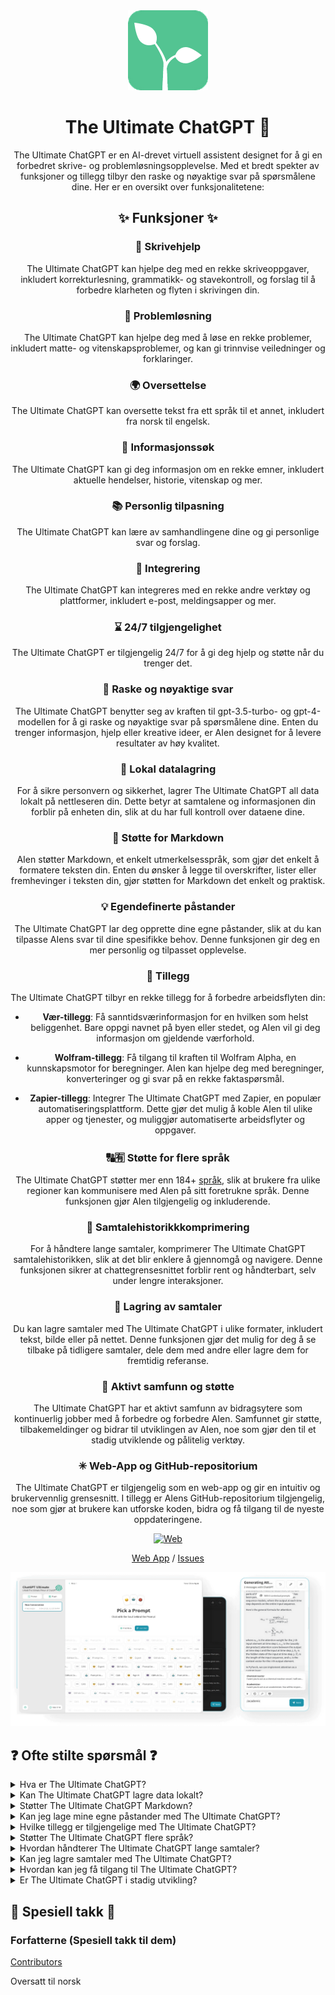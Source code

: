 <div align="center">
<img src="./../../docs/images/icon.png" alt="The Ultimate ChatGPT Icon"/>

<h1 align="center">The Ultimate ChatGPT 🌟</h1>

The Ultimate ChatGPT er en AI-drevet virtuell assistent designet for å gi en forbedret skrive- og problemløsningsopplevelse. Med et bredt spekter av funksjoner og tillegg tilbyr den raske og nøyaktige svar på spørsmålene dine. Her er en oversikt over funksjonalitetene:

## ✨ Funksjoner ✨

### 📝 Skrivehjelp
The Ultimate ChatGPT kan hjelpe deg med en rekke skriveoppgaver, inkludert korrekturlesning, grammatikk- og stavekontroll, og forslag til å forbedre klarheten og flyten i skrivingen din.

### 💭 Problemløsning
The Ultimate ChatGPT kan hjelpe deg med å løse en rekke problemer, inkludert matte- og vitenskapsproblemer, og kan gi trinnvise veiledninger og forklaringer.

### 🌍 Oversettelse
The Ultimate ChatGPT kan oversette tekst fra ett språk til et annet, inkludert fra norsk til engelsk.

### 📑 Informasjonssøk
The Ultimate ChatGPT kan gi deg informasjon om en rekke emner, inkludert aktuelle hendelser, historie, vitenskap og mer.

### 📚 Personlig tilpasning
The Ultimate ChatGPT kan lære av samhandlingene dine og gi personlige svar og forslag.

### 📎 Integrering
The Ultimate ChatGPT kan integreres med en rekke andre verktøy og plattformer, inkludert e-post, meldingsapper og mer.

### ⌛ 24/7 tilgjengelighet
The Ultimate ChatGPT er tilgjengelig 24/7 for å gi deg hjelp og støtte når du trenger det.

### 🚀 Raske og nøyaktige svar

The Ultimate ChatGPT benytter seg av kraften til gpt-3.5-turbo- og gpt-4-modellen for å gi raske og nøyaktige svar på spørsmålene dine. Enten du trenger informasjon, hjelp eller kreative ideer, er AIen designet for å levere resultater av høy kvalitet.

### 💾 Lokal datalagring

For å sikre personvern og sikkerhet, lagrer The Ultimate ChatGPT all data lokalt på nettleseren din. Dette betyr at samtalene og informasjonen din forblir på enheten din, slik at du har full kontroll over dataene dine.

### 🔢 Støtte for Markdown

AIen støtter Markdown, et enkelt utmerkelsesspråk, som gjør det enkelt å formatere teksten din. Enten du ønsker å legge til overskrifter, lister eller fremhevinger i teksten din, gjør støtten for Markdown det enkelt og praktisk.

### 💡 Egendefinerte påstander

The Ultimate ChatGPT lar deg opprette dine egne påstander, slik at du kan tilpasse AIens svar til dine spesifikke behov. Denne funksjonen gir deg en mer personlig og tilpasset opplevelse.

### 🔆 Tillegg

The Ultimate ChatGPT tilbyr en rekke tillegg for å forbedre arbeidsflyten din:

- **Vær-tillegg**: Få sanntidsværinformasjon for en hvilken som helst beliggenhet. Bare oppgi navnet på byen eller stedet, og AIen vil gi deg informasjon om gjeldende værforhold.

- **Wolfram-tillegg**: Få tilgang til kraften til Wolfram Alpha, en kunnskapsmotor for beregninger. AIen kan hjelpe deg med beregninger, konverteringer og gi svar på en rekke faktaspørsmål.

- **Zapier-tillegg**: Integrer The Ultimate ChatGPT med Zapier, en populær automatiseringsplattform. Dette gjør det mulig å koble AIen til ulike apper og tjenester, og muliggjør automatiserte arbeidsflyter og oppgaver.

### 🔠🈶 Støtte for flere språk

The Ultimate ChatGPT støtter mer enn 184+ [språk](./SUPPORTED_LANGUAGES.md), slik at brukere fra ulike regioner kan kommunisere med AIen på sitt foretrukne språk. Denne funksjonen gjør AIen tilgjengelig og inkluderende.

### 💬 Samtalehistorikkkomprimering

For å håndtere lange samtaler, komprimerer The Ultimate ChatGPT samtalehistorikken, slik at det blir enklere å gjennomgå og navigere. Denne funksjonen sikrer at chattegrensesnittet forblir rent og håndterbart, selv under lengre interaksjoner.

### 📂 Lagring av samtaler

Du kan lagre samtaler med The Ultimate ChatGPT i ulike formater, inkludert tekst, bilde eller på nettet. Denne funksjonen gjør det mulig for deg å se tilbake på tidligere samtaler, dele dem med andre eller lagre dem for fremtidig referanse.

### 🔑 Aktivt samfunn og støtte

The Ultimate ChatGPT har et aktivt samfunn av bidragsytere som kontinuerlig jobber med å forbedre og forbedre AIen. Samfunnet gir støtte, tilbakemeldinger og bidrar til utviklingen av AIen, noe som gjør den til et stadig utviklende og pålitelig verktøy.

### ✳ Web-App og GitHub-repositorium

The Ultimate ChatGPT er tilgjengelig som en web-app og gir en intuitiv og brukervennlig grensesnitt. I tillegg er AIens GitHub-repositorium tilgjengelig, noe som gjør at brukere kan utforske koden, bidra og få tilgang til de nyeste oppdateringene.

[![Web][Web-image]][web-url]

[Web App](https://chatgpt.kiask.xyz/) / [Issues](https://github.com/ki-ask/The-Ultimate-ChatGPT/issues)

[web-url]: https://chatgpt.kiask.xyz
   
[download-url]: https://github.com/ki-ask/The-Ultimate-ChatGPT/releases

[Web-image]: https://img.shields.io/badge/Web-PWA-orange?logo=microsoftedge

![cover](./docs/images/cover.png)

</div>

## ❓ Ofte stilte spørsmål ❓

<details>
<summary>Hva er The Ultimate ChatGPT?</summary>
The Ultimate ChatGPT er en AI-drevet virtuell assistent som gir raske og nøyaktige svar på spørsmålene dine og tilbyr ulike funksjoner og tillegg for å forbedre skrivingen og problemløsningen din.
</details>

<details>
<summary>Kan The Ultimate ChatGPT lagre data lokalt?</summary>
Ja, The Ultimate ChatGPT kan lagre all data lokalt på nettleseren din, og sørger dermed for personvern og sikkerhet.
</details>

<details>
<summary>Støtter The Ultimate ChatGPT Markdown?</summary>
Ja, The Ultimate ChatGPT støtter Markdown, som gjør det mulig å formatere teksten din og lage rikt innhold.
</details>

<details>
<summary>Kan jeg lage mine egne påstander med The Ultimate ChatGPT?</summary>
Ja, du kan lage dine egne påstander og tilpasse samspillet med The Ultimate ChatGPT.
</details>

<details>
<summary>Hvilke tillegg er tilgjengelige med The Ultimate ChatGPT?</summary>
The Ultimate ChatGPT tilbyr tillegg som Vær, Wolfram og Zapier for å forenkle arbeidet ditt og tilby ekstra funksjonalitet.
</details>

<details>
<summary>Støtter The Ultimate ChatGPT flere språk?</summary>
Ja, The Ultimate ChatGPT har innebygde påstander på flere språk, slik at du kan kommunisere på ditt foretrukne språk.
</details>

<details>
<summary>Hvordan håndterer The Ultimate ChatGPT lange samtaler?</summary>
The Ultimate ChatGPT komprimerer samtalehistorikken for å håndtere lange samtaler effektivt og gi en sømløs opplevelse.
</details>

<details>
<summary>Kan jeg lagre samtaler med The Ultimate ChatGPT?</summary>
Ja, du kan lagre samtaler i tekst, bilde eller på nettet ved hjelp av KiAsk Share-funksjonen.
</details>

<details>
<summary>Hvordan kan jeg få tilgang til The Ultimate ChatGPT?</summary>
The Ultimate ChatGPT er tilgjengelig som en web-app, og du kan også få tilgang til GitHub-repositoriet for støtte og ekstra funksjoner.
</details>

<details>
<summary>Er The Ultimate ChatGPT i stadig utvikling?</summary>
Ja, The Ultimate ChatGPT utvikler seg stadig med oppdateringer og forbedringer, og har et aktivt samfunn av bidragsytere.
</details>

## 🎉 Spesiell takk 🎉

### Forfatterne (Spesiell takk til dem)

[Contributors](https://github.com/Yidadaa/ChatGPT-Next-Web/graphs/contributors)

Oversatt til norsk